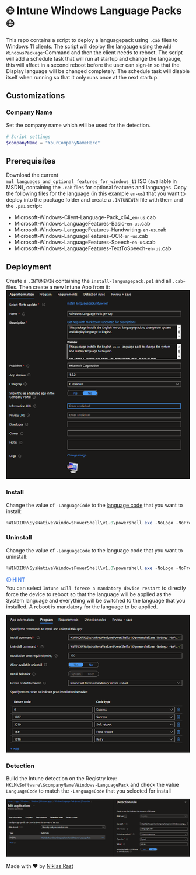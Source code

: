 # 🌐 Intune Windows Language Packs 🌐

This repo contains a script to deploy a languagepack using `.cab` files to Windows 11 clients.
The script will deploy the langauge using the `Add-WindowsPackage`-Command and then the client needs to reboot. The script will add a schedule task that will run at startup and change the langauge, this will affect in a second reboot before the user can sign-in so that the Display language will be changed completely. The schedule task will disable itself when running so that it only runs once at the next startup.

## Customizations

### Company Name
Set the company name which will be used for the detection.
``` powershell
# Script settings
$companyName = "YourCompanyNameHere"
```

## Prerequisites
Download the current `mul_languages_and_optional_features_for_windows_11` ISO (available in MSDN), containing the `.cab` files for optional features and languages.
Copy the following files for the language (in this example `en-us`) that you want to deploy into the package folder and create a `.INTUNEWIN` file with them and the `.ps1` script:
- Microsoft-Windows-Client-Language-Pack_x64_`en-us`.cab
- Microsoft-Windows-LanguageFeatures-Basic-`en-us`.cab
- Microsoft-Windows-LanguageFeatures-Handwriting-`en-us`.cab
- Microsoft-Windows-LanguageFeatures-OCR-`en-us`.cab
- Microsoft-Windows-LanguageFeatures-Speech-`en-us`.cab
- Microsoft-Windows-LanguageFeatures-TextToSpeech-`en-us`.cab

## Deployment
Create a `.INTUNEWIN` containing the `install-languagepack.ps1` and all `.cab`-files. Then create a new Intune App from it: 
![intune-package](./assets/1.png)

### Install
Change the value of `-LanguageCode` to the [language code](https://docs.microsoft.com/en-us/windows-hardware/manufacture/desktop/available-language-packs-for-windows) that you want to install:
``` powershell
%WINDIR%\SysNative\WindowsPowerShell\v1.0\powershell.exe -NoLogo -NoProfile -NonInteractive -WindowStyle Hidden -ExecutionPolicy Bypass -File "install-languagepack.ps1" -install -LanguageCode "en-us"
```

### Uninstall
Change the value of `-LanguageCode` to the language code that you want to uninstall:
``` powershell
%WINDIR%\SysNative\WindowsPowerShell\v1.0\powershell.exe -NoLogo -NoProfile -NonInteractive -WindowStyle Hidden -ExecutionPolicy Bypass -File "install-languagepack.ps1" -uninstall -LanguageCode "en-us"
```
<span style="color:cornflowerblue;font-weight:bold">🛈  HINT</span><br/>
    You can select `Intune will forece a mandatory device restart` to directly force the device to reboot so that the language will be applied as the System language and everything will be switched to the language that you installed. A reboot is mandatory for the language to be applied. 

![intune-package](./assets/2.png)

### Detection
Build the Intune detection on the Registry key: `HKLM\Software\$companyName\Windows-LanguagePack` and check the value `LanguageCode` to match the `-LanguageCode` that you selected for install

![intune-package](./assets/3.png)

Made with ❤️ by [Niklas Rast](https://github.com/niklasrst)